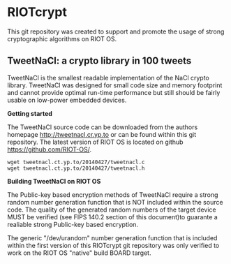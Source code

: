 # RIOTcrypt

This git repository was created to support and promote the usage of strong cryptographic algorithms on RIOT OS.

## TweetNaCl: a crypto library in 100 tweets

TweetNaCl is the smallest readable implementation of the NaCl crypto library. TweetNaCl was designed for small code size and memory footprint and cannot provide optimal run-time performance but still should be fairly usable on low-power embedded devices.

**Getting started**

The TweetNaCl source code can be downloaded from the authors homepage http://tweetnacl.cr.yp.to or can be found within this git repository. The latest version of RIOT OS is located on github https://github.com/RIOT-OS/.

```
wget tweetnacl.ct.yp.to/20140427/tweetnacl.c
wget tweetnacl.ct.yp.to/20140427/tweetnacl.h
```

**Building TweetNaCl on RIOT OS**

The Public-key based encryption methods of TweetNaCl require a strong random number generation function that is NOT included within the source code. The quality of the generated random numbers of the target device MUST be verified (see FIPS 140.2 section of this document)to guarante a realiable strong Public-key based encryption.

The generic "/dev/urandom" number generation function that is included within the first version of this RIOTcrypt git repository was only verified to work on the RIOT OS "native" build BOARD target.
